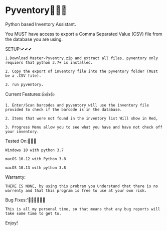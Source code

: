# Pyventory🐍✅🐍
Python based Inventory Assistant.

You MUST have access to export a Comma Separated Value (CSV) file from the database you are using.

SETUP:✔✔✔
    
    1.Download Master-Pyventry.zip and extract all files, pyventory only requiers that python 3.7+ is installed.
    
    2. Copy the export of inventory file into the pyventory folder (Must be a .CSV file).
    
    3. run pyventory.

Current Features:👍👍👍
    
    1. Enter/Scan barcodes and pyventory will use the inventory file provided to check if the barcode is in the database. 
    
    2. Items that were not found in the inventory list Will show in Red,
    
    3. Progress Menu allow you to see what you have and have not check off your inventory.

Tested On:🧪🧪🧪
    
    Windows 10 with python 3.7
    
    macOS 10.12 with Python 3.8
    
    macOS 10.13 with python 3.8


Warranty:

    THERE IS NONE, by using this probram you Understand that there is no warrenty and that this program is free to use at your own risk.

Bug Fixes:'🐛🐜🐛🐜🐛🐜

    This is all my personal time, so that means that any bug reports will take some time to get to.


Enjoy!
